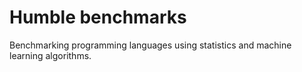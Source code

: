 # Humble benchmarks
Benchmarking programming languages using statistics and machine learning algorithms.
